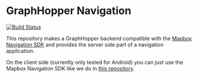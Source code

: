 # GraphHopper Navigation

[![Build Status](https://travis-ci.org/graphhopper/graphhopper-navigation.svg?branch=master)](https://travis-ci.org/graphhopper/graphhopper-navigation)

This repository makes a GraphHopper backend compatible with the [Mapbox Navigation SDK](https://github.com/mapbox/mapbox-navigation-android) and provides the server side part of a navigation application.

On the client side (currently only tested for Android) you can just use the Mapbox Navigation SDK like we do in [this repository](https://github.com/graphhopper/graphhopper-navigation-example).

